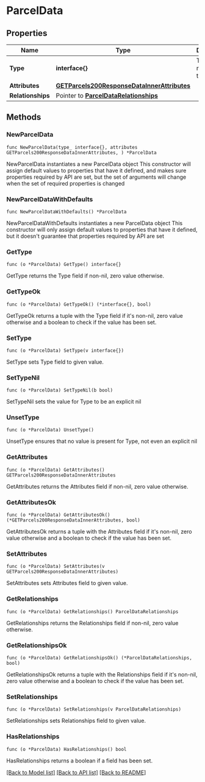 # ParcelData

## Properties

Name | Type | Description | Notes
------------ | ------------- | ------------- | -------------
**Type** | **interface{}** | The resource&#39;s type | 
**Attributes** | [**GETParcels200ResponseDataInnerAttributes**](GETParcels200ResponseDataInnerAttributes.md) |  | 
**Relationships** | Pointer to [**ParcelDataRelationships**](ParcelDataRelationships.md) |  | [optional] 

## Methods

### NewParcelData

`func NewParcelData(type_ interface{}, attributes GETParcels200ResponseDataInnerAttributes, ) *ParcelData`

NewParcelData instantiates a new ParcelData object
This constructor will assign default values to properties that have it defined,
and makes sure properties required by API are set, but the set of arguments
will change when the set of required properties is changed

### NewParcelDataWithDefaults

`func NewParcelDataWithDefaults() *ParcelData`

NewParcelDataWithDefaults instantiates a new ParcelData object
This constructor will only assign default values to properties that have it defined,
but it doesn't guarantee that properties required by API are set

### GetType

`func (o *ParcelData) GetType() interface{}`

GetType returns the Type field if non-nil, zero value otherwise.

### GetTypeOk

`func (o *ParcelData) GetTypeOk() (*interface{}, bool)`

GetTypeOk returns a tuple with the Type field if it's non-nil, zero value otherwise
and a boolean to check if the value has been set.

### SetType

`func (o *ParcelData) SetType(v interface{})`

SetType sets Type field to given value.


### SetTypeNil

`func (o *ParcelData) SetTypeNil(b bool)`

 SetTypeNil sets the value for Type to be an explicit nil

### UnsetType
`func (o *ParcelData) UnsetType()`

UnsetType ensures that no value is present for Type, not even an explicit nil
### GetAttributes

`func (o *ParcelData) GetAttributes() GETParcels200ResponseDataInnerAttributes`

GetAttributes returns the Attributes field if non-nil, zero value otherwise.

### GetAttributesOk

`func (o *ParcelData) GetAttributesOk() (*GETParcels200ResponseDataInnerAttributes, bool)`

GetAttributesOk returns a tuple with the Attributes field if it's non-nil, zero value otherwise
and a boolean to check if the value has been set.

### SetAttributes

`func (o *ParcelData) SetAttributes(v GETParcels200ResponseDataInnerAttributes)`

SetAttributes sets Attributes field to given value.


### GetRelationships

`func (o *ParcelData) GetRelationships() ParcelDataRelationships`

GetRelationships returns the Relationships field if non-nil, zero value otherwise.

### GetRelationshipsOk

`func (o *ParcelData) GetRelationshipsOk() (*ParcelDataRelationships, bool)`

GetRelationshipsOk returns a tuple with the Relationships field if it's non-nil, zero value otherwise
and a boolean to check if the value has been set.

### SetRelationships

`func (o *ParcelData) SetRelationships(v ParcelDataRelationships)`

SetRelationships sets Relationships field to given value.

### HasRelationships

`func (o *ParcelData) HasRelationships() bool`

HasRelationships returns a boolean if a field has been set.


[[Back to Model list]](../README.md#documentation-for-models) [[Back to API list]](../README.md#documentation-for-api-endpoints) [[Back to README]](../README.md)


